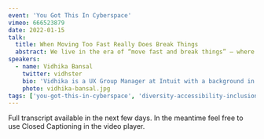 ```yaml
---
event: 'You Got This In Cyberspace'
vimeo: 666523879
date: 2022-01-15
talk:
  title: When Moving Too Fast Really Does Break Things
  abstract: We live in the era of “move fast and break things” — where learning through iteration and delivering quick outcomes is prioritized, even if it comes at a cost. But at what point is that cost too high? What kinds of unintended consequences could we be unleashing on our users by shipping things without careful deliberation? In this talk, we'll go over some telling examples and talk about how we as technologists can use our privilege to proactively prevent harm in the products and services we build.
speakers:
  - name: Vidhika Bansal
    twitter: vidhster
    bio: 'Vidhika is a UX Group Manager at Intuit with a background in behavioral science, brand strategy, and human-centered design. She’s convinced that words are magic and that stories can change the world. She also gets really jazzed about good food, memorable analogies, the power of human connection, and exploring new places and perspectives.'
    photo: vidhika-bansal.jpg
tags: ['you-got-this-in-cyberspace', 'diversity-accessibility-inclusion']
---
```


Full transcript available in the next few days. In the meantime feel free to use Closed Captioning in the video player.
